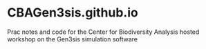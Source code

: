 # CBAGen3sis.github.io
Prac notes and code for the Center for Biodiversity Analysis hosted workshop on the Gen3sis simulation software
